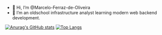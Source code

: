 - 👋 Hi, I’m @Marcelo-Ferraz-de-Oliveira
- 🌱 I’m an oldschool infrastructure analyst learning modern web backend development.

[![Anurag's GitHub stats](https://github-readme-stats.vercel.app/api?username=Marcelo-Ferraz-de-Oliveira)](https://github.com/anuraghazra/github-readme-stats)
[![Top Langs](https://github-readme-stats.vercel.app/api/top-langs/?username=Marcelo-Ferraz-de-Oliveira&layout=compact)](https://github.com/anuraghazra/github-readme-stats)

<!---
Marcelo-Ferraz-de-Oliveira/Marcelo-Ferraz-de-Oliveira is a ✨ special ✨ repository because its `README.md` (this file) appears on your GitHub profile.
You can click the Preview link to take a look at your changes.
--->
